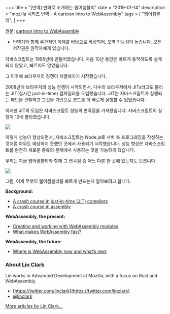 +++
title = "[번역] 만화로 소개하는 웹어셈블리"
date = "2019-01-14"
description = "mozilla 시리즈 번역 - A cartoon intro to WebAssembly"
tags = [
    "웹어셈블리",
]
+++

원문: [cartoon intro to WebAssembly](https://hacks.mozilla.org/2017/02/a-cartoon-intro-to-webassembly/)

- 번역기와 함께 주관적인 이해를 바탕으로 작성되어, 오역 가능성이 높습니다. 모든 저작권은 원작자에게 있습니다.

자바스크립트는 1995년에 만들어졌습니다. 처음 10년 동안은 빠르게 동작하도록 설계되지 않았고, 빠르지도 않았습니다.

그 이후에 브라우저의 경쟁이 치열해지기 시작했습니다.

2008년에 브라우저의 성능 전쟁이 시작되면서, 다수의 브라우저에서 JITs라고도 불리는 JIT(실시간 just-in-time) 컴파일러를 도입했습니다. JIT는 자바스크립트가 실행되는 패턴을 관찰하고 그것을 기반으로 코드를 더 빠르게 실행할 수 있었습니다.

이러한 JIT의 도입은 자바스크립트 성능의 변곡점을 가져왔습니다. 자바스크립트의 실행이 10배 빨라졌습니다.

![](https://hacks.mozilla.org/files/2017/02/01-01-perf_graph05-768x628.png)

이렇게 성능이 향상되면서, 자바스크립트는 Node.js로 서버 측 프로그래밍을 작성하는 것처럼 아무도 예상하지 못했던 곳에서 사용되기 시작했습니다. 성능 향상은 자바스크립트를 완전히 새로운 종류의 문제에서 사용하는 것을 가능하게 했습니다.

우리는 지금 웹어셈블리와 함께 그 변곡점 중 어느 다른 한 곳에 있는지도 모릅니다.

![](https://hacks.mozilla.org/files/2017/02/01-02-perf_graph10-768x633.png)

그럼, 이제 무엇이 웹어셈블리를 빠르게 만드는지 알아보려고 합니다.

**Background:**

- [A crash course in just-in-time (JIT) compilers](https://hacks.mozilla.org/2017/02/a-crash-course-in-just-in-time-jit-compilers/)
- [A crash course in assembly](https://hacks.mozilla.org/2017/02/a-crash-course-in-assembly/)

**WebAssembly, the present:**

- [Creating and working with WebAssembly modules](https://hacks.mozilla.org/2017/02/creating-and-working-with-webassembly-modules/)
- [What makes WebAssembly fast?](https://hacks.mozilla.org/2017/02/what-makes-webassembly-fast/)

**WebAssembly, the future:**

- [Where is WebAssembly now and what’s next](https://hacks.mozilla.org/?p=30522)

### About [Lin Clark](https://twitter.com/linclark)

Lin works in Advanced Development at Mozilla, with a focus on Rust and WebAssembly.

- [https://twitter.com/linclark](https://twitter.com/linclark)
- [@linclark](http://twitter.com/linclark)

[More articles by Lin Clark…](https://hacks.mozilla.org/author/lclarkmozilla-com/)
